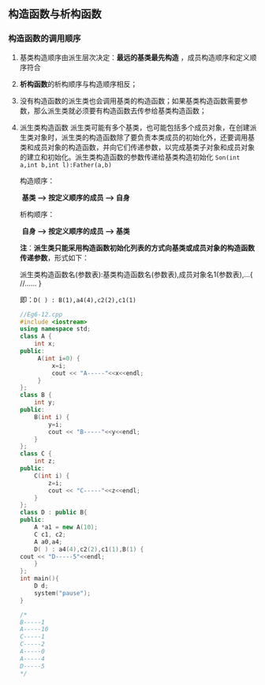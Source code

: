 ## 构造函数与析构函数

### 构造函数的调用顺序

1. 基类构造顺序由派生层次决定：**最远的基类最先构造** ，成员构造顺序和定义顺序符合 

2. **析构函数**的析构顺序与构造顺序相反；

3. 没有构造函数的派生类也会调用基类的构造函数；如果基类构造函数需要参数，那么派生类就必须要有构造函数去传参给基类构造函数；

4. 派生类构造函数 派生类可能有多个基类，也可能包括多个成员对象，在创建派生类对象时，派生类的构造函数除了要负责本类成员的初始化外，还要调用基类和成员对象的构造函数，并向它们传递参数，以完成基类子对象和成员对象的建立和初始化。派生类构造函数的参数传递给基类构造初始化  `Son(int a,int b,int l):Father(a,b)`

   

   构造顺序：

   ​	**基类 --> 按定义顺序的成员 --> 自身**

   析构顺序：

   ​	**自身 --> 按定义顺序的成员 --> 基类**

   

   **注**：**派生类只能采用构造函数初始化列表的方式向基类或成员对象的构造函数传递参数**，形式如下：

   派生类构造函数名(参数表):基类构造函数名(参数表),成员对象名1(参数表),…{ //…… }

   即：`D( ) : B(1),a4(4),c2(2),c1(1)`

   ```C++
   //Eg6-12.cpp
   #include <iostream>
   using namespace std;
   class A {
       int x;
   public:
        A(int i=0) {
            x=i;
            cout << "A-----"<<x<<endl;
        }
   };
   class B {
       int y;
   public:
       B(int i) {
           y=i;
           cout << "B-----"<<y<<endl;
       } 
   }; 
   class C {
       int z;
   public:
       C(int i) {
           z=i;
           cout << "C-----"<<z<<endl;
       } 
   };
   class D : public B{
   public: 
       A *a1 = new A(10);
       C c1, c2;
       A a0,a4;
       D( ) : a4(4),c2(2),c1(1),B(1) {
   cout << "D-----5"<<endl;
       }
   };
   int main(){
       D d;
       system("pause");
   }
   
   /*
   B-----1
   A-----10
   C-----1
   C-----2
   A-----0
   A-----4
   D-----5
   */
   ```

